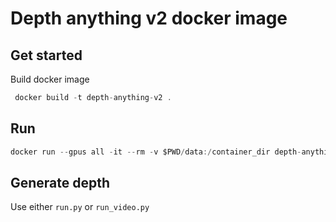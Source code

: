 # Depth anything v2 docker image

## Get started

Build docker image 

```c
 docker build -t depth-anything-v2 .
```


## Run

```c
docker run --gpus all -it --rm -v $PWD/data:/container_dir depth-anything-v2:latest
```



## Generate depth 

Use either `run.py` or `run_video.py`